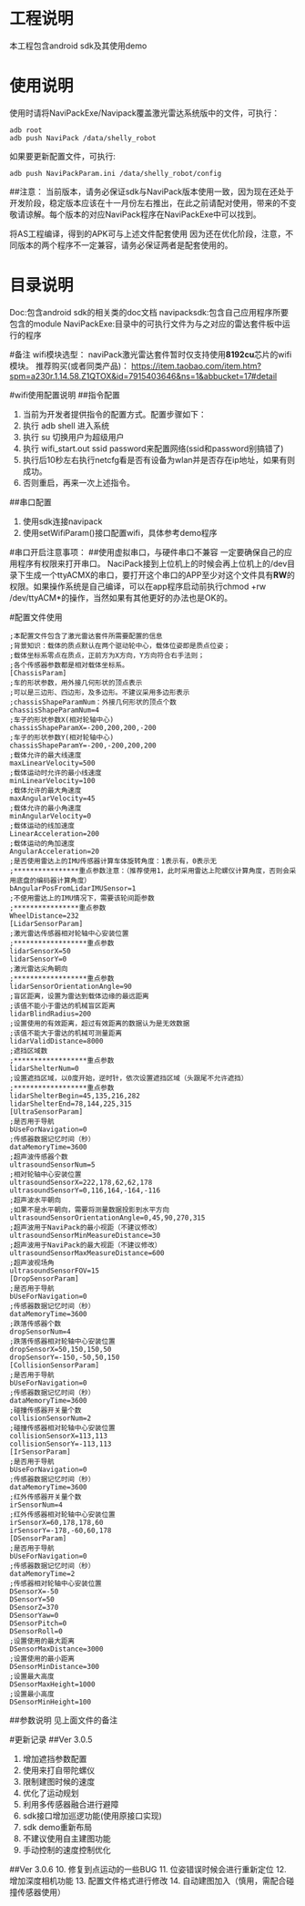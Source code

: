 # 工程说明
本工程包含android sdk及其使用demo

# 使用说明
使用时请将NaviPackExe/Navipack覆盖激光雷达系统版中的文件，可执行：

    adb root
    adb push NaviPack /data/shelly_robot
如果要更新配置文件，可执行:

    adb push NaviPackParam.ini /data/shelly_robot/config

##注意：
当前版本，请务必保证sdk与NaviPack版本使用一致，因为现在还处于开发阶段，稳定版本应该在十一月份左右推出，在此之前请配对使用，带来的不变敬请谅解。每个版本的对应NaviPack程序在NaviPackExe中可以找到。

将AS工程编译，得到的APK可与上述文件配套使用
因为还在优化阶段，注意，不同版本的两个程序不一定兼容，请务必保证两者是配套使用的。

# 目录说明
Doc:包含android sdk的相关类的doc文档
navipacksdk:包含自己应用程序所要包含的module
NaviPackExe:目录中的可执行文件为与之对应的雷达套件板中运行的程序

#备注
wifi模块选型：
naviPack激光雷达套件暂时仅支持使用**8192cu**芯片的wifi模块。
推荐购买(或者同类产品)：
https://item.taobao.com/item.htm?spm=a230r.1.14.58.Z1QTOX&id=7915403646&ns=1&abbucket=17#detail

#wifi使用配置说明
##指令配置

 1. 当前为开发者提供指令的配置方式。配置步骤如下：
 2. 执行 adb shell 进入系统
 3. 执行 su 切换用户为超级用户
 4. 执行 wifi_start.out ssid password来配置网络(ssid和password别搞错了)
 5. 执行后10秒左右执行netcfg看是否有设备为wlan并是否存在ip地址，如果有则成功。
 6. 否则重启，再来一次上述指令。

##串口配置

 1. 使用sdk连接navipack
 2. 使用setWifiParam()接口配置wifi，具体参考demo程序

#串口开启注意事项：
##使用虚拟串口，与硬件串口不兼容
一定要确保自己的应用程序有权限来打开串口。
NaciPack接到上位机上的时候会再上位机上的/dev目录下生成一个ttyACMX的串口，要打开这个串口的APP至少对这个文件具有**RW**的权限。如果操作系统是自己编译，可以在app程序启动前执行chmod +rw /dev/ttyACM*的操作，当然如果有其他更好的办法也是OK的。

#配置文件使用

    ;本配置文件包含了激光雷达套件所需要配置的信息
    ;背景知识：载体的质点默认在两个驱动轮中心，载体位姿即是质点位姿；
    ;载体坐标系零点在质点，正前方为X方向，Y方向符合右手法则；
    ;各个传感器参数都是相对载体坐标系。
    [ChassisParam]
    ;车的形状参数，用外接几何形状的顶点表示
    ;可以是三边形、四边形，及多边形。不建议采用多边形表示
    ;chassisShapeParamNum：外接几何形状的顶点个数
    chassisShapeParamNum=4
    ;车子的形状参数X(相对轮轴中心)
    chassisShapeParamX=-200,200,200,-200
    ;车子的形状参数Y(相对轮轴中心)
    chassisShapeParamY=-200,-200,200,200
    ;载体允许的最大线速度
    maxLinearVelocity=500
    ;载体运动时允许的最小线速度
    minLinearVelocity=100
    ;载体允许的最大角速度
    maxAngularVelocity=45
    ;载体允许的最小角速度
    minAngularVelocity=0
    ;载体运动的线加速度
    LinearAcceleration=200
    ;载体运动的角加速度
    AngularAcceleration=20
    ;是否使用雷达上的IMU传感器计算车体旋转角度：1表示有，0表示无
    ;****************重点参数注意：（推荐使用1，此时采用雷达上陀螺仪计算角度，否则会采用底盘的编码器计算角度）
    bAngularPosFromLidarIMUSensor=1
    ;不使用雷达上的IMU情况下，需要该轮间距参数
    ;****************重点参数
    WheelDistance=232
    [LidarSensorParam]
    ;激光雷达传感器相对轮轴中心安装位置
    ;******************重点参数
    lidarSensorX=50
    lidarSensorY=0
    ;激光雷达尖角朝向
    ;******************重点参数
    lidarSensorOrientationAngle=90
    ;盲区距离，设置为雷达到载体边缘的最远距离
    ;该值不能小于雷达的机械盲区距离
    lidarBlindRadius=200
    ;设置使用的有效距离，超过有效距离的数据认为是无效数据
    ;该值不能大于雷达的机械可测量距离
    lidarValidDistance=8000
    ;遮挡区域数
    ;******************重点参数
    lidarShelterNum=0
    ;设置遮挡区域，以0度开始，逆时针，依次设置遮挡区域（头跟尾不允许遮挡）
    ;******************重点参数
    lidarShelterBegin=45,135,216,282
    lidarShelterEnd=78,144,225,315
    [UltraSensorParam]
    ;是否用于导航
    bUseForNavigation=0
    ;传感器数据记忆时间（秒）
    dataMemoryTime=3600
    ;超声波传感器个数
    ultrasoundSensorNum=5
    ;相对轮轴中心安装位置
    ultrasoundSensorX=222,178,62,62,178
    ultrasoundSensorY=0,116,164,-164,-116
    ;超声波水平朝向
    ;如果不是水平朝向，需要将测量数据投影到水平方向
    ultrasoundSensorOrientationAngle=0,45,90,270,315
    ;超声波用于NaviPack的最小视距（不建议修改）
    ultrasoundSensorMinMeasureDistance=30
    ;超声波用于NaviPack的最大视距（不建议修改）
    ultrasoundSensorMaxMeasureDistance=600
    ;超声波视场角
    ultrasoundSensorFOV=15
    [DropSensorParam]
    ;是否用于导航
    bUseForNavigation=0
    ;传感器数据记忆时间（秒）
    dataMemoryTime=3600
    ;跌落传感器个数
    dropSensorNum=4
    ;跌落传感器相对轮轴中心安装位置
    dropSensorX=50,150,150,50
    dropSensorY=-150,-50,50,150
    [CollisionSensorParam]
    ;是否用于导航
    bUseForNavigation=0
    ;传感器数据记忆时间（秒）
    dataMemoryTime=3600
    ;碰撞传感器开关量个数
    collisionSensorNum=2
    ;碰撞传感器相对轮轴中心安装位置
    collisionSensorX=113,113
    collisionSensorY=-113,113
    [IrSensorParam]
    ;是否用于导航
    bUseForNavigation=0
    ;传感器数据记忆时间（秒）
    dataMemoryTime=3600
    ;红外传感器开关量个数
    irSensorNum=4
    ;红外传感器相对轮轴中心安装位置
    irSensorX=60,178,178,60
    irSensorY=-178,-60,60,178
    [DSensorParam]
    ;是否用于导航
    bUseForNavigation=0
    ;传感器数据记忆时间（秒）
    dataMemoryTime=2
    ;传感器相对轮轴中心安装位置
    DSensorX=-50
    DSensorY=50
    DSensorZ=370
    DSensorYaw=0
    DSensorPitch=0
    DSensorRoll=0
    ;设置使用的最大距离
    DSensorMaxDistance=3000
    ;设置使用的最小距离
    DSensorMinDistance=300
    ;设置最大高度
    DSensorMaxHeight=1000
    ;设置最小高度
    DSensorMinHeight=100


##参数说明
见上面文件的备注

    
#更新记录
##Ver 3.0.5

 1. 增加遮挡参数配置 
 2. 使用来打自带陀螺仪 
 3. 限制建图时候的速度
 4. 优化了运动规划
 5. 利用多传感器融合进行避障
 6. sdk接口增加巡逻功能(使用原接口实现)
 7. sdk demo重新布局 
 8. 不建议使用自主建图功能
 9. 手动控制的速度控制优化
 
##Ver 3.0.6
 10. 修复到点运动的一些BUG
 11. 位姿错误时候会进行重新定位
 12. 增加深度相机功能
 13. 配置文件格式进行修改
 14. 自动建图加入（慎用，需配合碰撞传感器使用）





